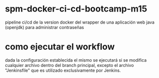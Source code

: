 # spm-docker-ci-cd-bootcamp-m15
pipeline ci/cd de la version docker del wrapper de una aplicación web java (openjdk) para administrar contraseñas

# como ejecutar el workflow
dada la configuración establecida el mismo se ejecutará si se modifica cualquier archivo dentro del branch principal, excepto el archivo "Jenkinsfile" que es utilizado exclusivamente por Jenkins.
